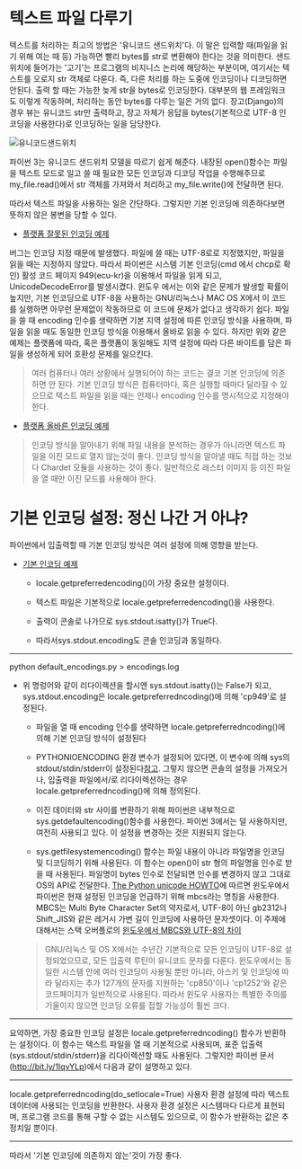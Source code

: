 # 텍스트 파일 다루기

텍스트를 처리하는 최고의 방법은 '유니코드 샌드위치'다. 이 말은 입력할 때(파일을 읽기 위해 여는 때 등) 가능하면 빨리 bytes를 str로 변환해야 한다는 것을 의미한다. 샌드위치에 들어가는 '고기'는 프로그램의 비지니스 논리에 해당하는 부분이며, 여기서는 텍스트를 오로지 str 객체로 다룬다. 즉, 다른 처리를 하는 도중에 인코딩이나 디코딩하면 안된다. 출력 할 때는 가능한 늦게 str을 bytes로 인코딩한다. 대부분의 웹 프레임워크도 이렇게 작동하며, 처리하는 동안 bytes를 다루는 일은 거의 없다.
장고(Django)의 경우 뷰는 유니코드 str만 출력하고, 장고 자체가 응답을 bytes(기본적으로 UTF-8 인코딩을 사용한다)로 인코딩하는 일을 담당한다.

![유니코드샌드위치](/unicodesandwich.png)

파이썬 3는 유니코드 샌드위치 모델을 따르기 쉽게 해준다. 내장된 open()함수는 파일을 텍스트 모드로 일고 쓸 때 필요한 모든 인코딩과 디코딩 작업을 수행해주므로 my_file.read()에서 str 객체를 가져와서 처리하고 my_file.write()에 전달하면 된다.

따라서 텍스트 파일을 사용하는 일은 간단하다. 그렇지만 기본 인코딩에 의존하다보면 뜻하지 않은 봉변을 당할 수 있다.

- [플랫폼 잘못된 인코딩 예제](https://github.com/hyeonDD/fluent_python/blob/master/Part4/ex4-5/wrong_encoding.py)

버그는 인코딩 지정 때문에 발생했다. 파일에 쓸 때는 UTF-8로로 지정했지만, 파일을 읽을 때는 지정하지 않았다. 따라서 파이썬은 시스템 기본 인코딩(cmd 에서 chcp로 확인) 활성 코드 페이지 949(ecu-kr)을 이용해서 파일을 읽게 되고, UnicodeDecodeError를 발생시켰다. 윈도우 에서는 이와 같은 문제가 발생할 확률이 높지만, 기본 인코딩으로 UTF-8을 사용하는 GNU/리눅스나 MAC OS X에서 이 코드를 실행하면 아무런 문제없이 작동하므로 이 코드에 문제가 없다고 생각하기 쉽다. 파일을 쓸 때 encoding 인수를 생략하면 기본 지역 설정에 따른 인코딩 방식을 사용하며, 파일을 읽을 때도 동일한 인코딩 방식을 이용해서 올바로 읽을 수 있다. 하지만 위와 같은 예제는 플랫폼에 따라, 혹은 플랫폼이 동일해도 지역 설정에 따라 다른 바이트를 담은 파일을 생성하게 되어 호환성 문제를 일으킨다.
> 여러 컴퓨터나 여러 상황에서 실행되어야 하는 코드는 결코 기본 인코딩에 의존하면 안 된다. 기본 인코딩 방식은 컴퓨터마다, 혹은 실행할 때마다 달라질 수 있으므로 텍스트 파일을 읽을 때는 언제나 encoding 인수를 명시적으로 지정해야 한다.

- [플랫폼 올바른 인코딩 예제](https://github.com/hyeonDD/fluent_python/blob/master/Part4/ex4-5/correct_encoding.py)
> 인코딩 방식을 알아내기 위해 파일 내용을 분석하는 경우가 아니라면 텍스트 파일을 이진 모드로 열지 않는것이 좋다. 인코딩 방식을 알아낼 때도 직접 하는 것보다 Chardet 모듈을 사용하는 것이 좋다. 일반적으로 래스터 이미지 등 이진 파일을 열 때만 이진 모드를 사용해야 한다.

# 기본 인코딩 설정: 정신 나간 거 아냐?
파이썬에서 입출력할 때 기본 인코딩 방식은 여러 설정에 의해 영향을 받는다.

- [기본 인코딩 예제](https://github.com/hyeonDD/fluent_python/blob/master/Part4/ex4-5/default_encodings.py)
    * locale.getpreferredencoding()이 가장 중요한 설정이다.

    * 텍스트 파일은 기본적으로 locale.getpreferredencoding()을 사용한다.

    * 출력이 콘솔로 나가므로 sys.stdout.isatty()가 True다.

    * 따라서sys.stdout.encoding도 콘솔 인코딩과 동일하다.

***
python default_encodings.py > encodings.log

- 위 명렁어와 같이 리다이렉션을 할시엔 sys.stdout.isatty()는 False가 되고, sys.stdout.encoding은 locale.getpreferredncoding()에 의해 'cp949'로 설정된다.
    * 파일을 열 때 encoding 인수를 생략하면 locale.getpreferredncoding()에 의해 기본 인코딩 방식이 설정된다

    * PYTHONIOENCODING 환경 변수가 설정되어 있다면, 이 변수에 의해 sys의 stdout/stdin/stderr이 설정된다[참고](http://bit.ly/1lqvCUZ). 그렇지 않으면 콘솔의 설정을 가져오거나, 입출력을 파일에서/로 리다이렉션하는 경우 locale.getpreferredncoding()에 의해 정의된다.

    * 이진 데이터와 str 사이를 변환하기 위해 파이썬은 내부적으로 sys.getdefaultencoding()함수를 사용한다. 파이썬 3에서는 덜 사용하지만, 여전히 사용되고 있다. 이 설정을 변경하는 것은 지원되지 않는다.

    * sys.getfilesystemencoding() 함수는 파일 내용이 아니라 파일명을 인코딩 및 디코딩하기 위해 사용된다. 이 함수는 open()이 str 형의 파일명을 인수로 받을 때 사용된다. 파일명이 bytes 인수로 전달되면 인수를 변경하지 않고 그대로 OS의 API로 전달한다. [The Python unicode HOWTO](https://docs.python.org/3/howto/unicode.html)에 따르면 윈도우에서 파이썬은 현재 설정된 인코딩을 언급하기 위해 mbcs라는 명칭을 사용한다. MBCS는 Multi Byte Character Set의 약자로서, UTF-8이 아닌 gb2312나 Shift_JIS와 같은 레거시 가변 길이 인코딩에 사용하던 문자셋이다. 이 주제에 대해서는 스택 오버플로의 [윈도우에서 MBCS와 UTF-8의 차이](http://bit.ly/1lqvRPV)
    > GNU/리눅스 및 OS X에서는 수년간 기본적으로 모든 인코딩이 UTF-8로 설정되었으므로, 모든 입출력 루틴이 유니코드 문자를 다룬다. 윈도우에서는 동일한 시스템 안에 여러 인코딩이 사용될 뿐만 아니라, 아스키 및 인코딩에 따라 달라지는 추가 127개의 문자를 지원하는 'cp850'이나 'cp1252'와 같은 코드페이지가 일반적으로 사용된다. 따라서 윈도우 사용자는 특별한 주의를 기울이지 않으면 인코딩 오류를 접할 가능성이 훨씬 크다.
***

요약하면, 가장 중요한 인코딩 설정은 locale.getpreferredncoding() 함수가 반환하는 설정이다. 이 함수는 텍스트 파일을 열 때 기본적으로 사용되며, 표준 입출력(sys.stdout/stdin/stderr)을 리다이렉션할 때도 사용된다. 그렇지만 파이썬 문서 (http://bit.ly/1IqvYLp)에서 다음과 같이 설명하고 있다.

***
locale.getpreferredncoding(do_setlocale=True)
사용자 환경 설정에 따라 텍스트 데이터에 사용되는 인코딩을 반환한다. 사용자 환경 설정은 시스템마다 다르게 표현되며, 프로그램 코드를 통해 구할 수 없는 시스템도 있으므로, 이 함수가 반환하는 값은 추정치일 뿐이다.
***

따라서 '기본 인코딩에 의존하지 않는'것이 가장 좋다.
    



